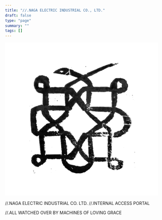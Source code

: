 ```yaml
---
title: "//.NAGA ELECTRIC INDUSTRIAL CO., LTD."
draft: false
type: "page"
summary: ""
tags: []
---
```

![alt text](naga_ancient.png)


//.NAGA ELECTRIC INDUSTRIAL CO. LTD.
//.INTERNAL ACCESS PORTAL


//.ALL WATCHED OVER BY MACHINES OF LOVING GRACE